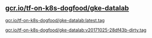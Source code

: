 
[gcr.io/tf-on-k8s-dogfood/gke-datalab](https://hub.docker.com/r/anjia0532/tf-on-k8s-dogfood.gke-datalab/tags/)
-----


[gcr.io/tf-on-k8s-dogfood/gke-datalab:latest.tag](https://hub.docker.com/r/anjia0532/tf-on-k8s-dogfood.gke-datalab/tags/)


[gcr.io/tf-on-k8s-dogfood/gke-datalab:v20171025-28df43b-dirty.tag](https://hub.docker.com/r/anjia0532/tf-on-k8s-dogfood.gke-datalab/tags/)


